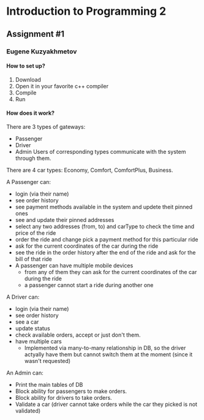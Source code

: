# Introduction to Programming 2
## Assignment #1
### Eugene Kuzyakhmetov

#### How to set up?

1. Download 
2. Open it in your favorite c++ compiler
3. Compile
4. Run

#### How does it work?

There are 3 types of gateways:
* Passenger
* Driver
* Admin
Users of corresponding types communicate with the system through them.
	
There  are  4  car  types:  Economy,  Comfort, ComfortPlus, Business.

A Passenger can:
* login (via their name)
* see order history
* see payment methods available in the system and updete theit pinned ones
* see and update their pinned addresses
* select any two addresses (from,  to) and carType to check the time and  price  of  the  ride
* order the ride and change pick a payment method for this particular ride
* ask for the current coordinates of the car during the ride
* see the ride in the order history after the end of the ride and ask for the bill of that ride
* A passenger can have multiple mobile devices
    * from any of them they can ask for the current coordinates of the car during the ride
    * a passenger cannot start a ride during another one

A Driver can:
* login (via their name)
* see order history
* see a car
* update status
* check available orders, accept or just don't them.
* have multiple cars
    * Implemented via many-to-many relationship in DB, so the driver actyally have them but cannot switch them at the moment (since it wasn't requested)

An Admin can:
* Print the main tables of DB
* Block ability for passengers to make orders.
* Block ability for drivers to take orders.
* Validate a car (driver cannot take orders while the car they picked is not validated)

